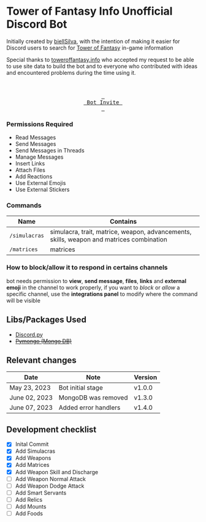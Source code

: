 # Tower of Fantasy Info Unofficial Discord Bot


Initially created by [biellSilva](https://github.com/biellSilva), with the intention of making it easier for Discord users to search for [Tower of Fantasy](https://www.toweroffantasy-global.com) in-game information 

Special thanks to [toweroffantasy.info](https://toweroffantasy.info) who accepted my request to be able to use site data to build the bot and to everyone who contributed with ideas and encountered problems during the time using it.


<!-----------------------------------[Start of Invite Button]----------------------------------------->

<div align = center>

<br>
	
[<kbd> <br> Bot Invite <br> </kbd>][KBD]

</div>

[KBD]: https://discord.com/api/oauth2/authorize?client_id=1098749007154643035&permissions=412317183040&scope=bot

<!-----------------------------------[End of Invite Button]----------------------------------------->




### Permissions Required
- Read Messages
- Send Messages
- Send Messages in Threads
- Manage Messages
- Insert Links
- Attach Files
- Add Reactions
- Use External Emojis
- Use External Stickers

### Commands
| Name  | Contains |
|--------|---------|
| `/simulacras` | simulacra, trait, matrice, weapon, advancements, skills, weapon and matrices combination |
| `/matrices` | matrices |

### How to block/allow it to respond in certains channels
bot needs permission to **view**, **send message**, **files**, **links** and **external emoji** in the channel to work properly, if you want to *block* or *allow* a specific channel, use the **integrations panel** to modify where the command will be visible

### 

## Libs/Packages Used
- [Discord.py](https://discordpy.readthedocs.io/en/stable/)
- [~~Pymongo (Mongo DB)~~](https://pymongo.readthedocs.io/en/stable/)


## Relevant changes
| Date  | Note | Version |
|--------|---------|---------|
|May 23, 2023 | Bot initial stage | v1.0.0
| June 02, 2023 | MongoDB was removed | v1.3.0
| June 07, 2023 | Added error handlers | v1.4.0


## Development checklist
- [x] Inital Commit
- [x] Add Simulacras
- [x] Add Weapons
- [x] Add Matrices
- [x] Add Weapon Skill and Discharge
- [ ] Add Weapon Normal Attack
- [ ] Add Weapon Dodge Attack
- [ ] Add Smart Servants
- [ ] Add Relics
- [ ] Add Mounts
- [ ] Add Foods
